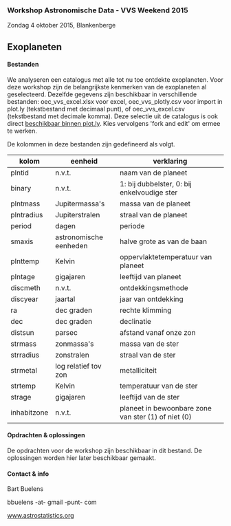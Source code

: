### Workshop Astronomische Data - VVS Weekend 2015
Zondag 4 oktober 2015, Blankenberge
## Exoplaneten

#### Bestanden
We analyseren een catalogus met alle tot nu toe ontdekte exoplaneten. Voor deze workshop zijn de belangrijkste kenmerken van de exoplaneten al geselecteerd. Dezelfde gegevens zijn beschikbaar in verschillende bestanden: oec_vvs_excel.xlsx voor excel, oec_vvs_plotly.csv voor import in plot.ly (tekstbestand met decimaal punt), of oec_vvs_excel.csv (tekstbestand met decimale komma).
Deze selectie uit de catalogus is ook direct [beschikbaar binnen plot.ly](https://plot.ly/~bbuelens/71). Kies vervolgens 'fork and edit' om ermee te werken.

De kolommen in deze bestanden zijn gedefineerd als volgt.

| kolom | eenheid | verklaring |
| ----- | ------- | ---------- |
| plntid | n.v.t. | naam van de planeet |
| binary | n.v.t. | 1: bij dubbelster, 0: bij enkelvoudige ster |
| plntmass | Jupitermassa's | massa van de planeet |
| plntradius | Jupiterstralen | straal van de planeet |
| period | dagen | periode |
| smaxis | astronomische eenheden | halve grote as van de baan |
| plnttemp | Kelvin | oppervlaktetemperatuur van planeet | 
| plntage | gigajaren | leeftijd van planeet |
| discmeth | n.v.t. | ontdekkingsmethode | 
| discyear | jaartal | jaar van ontdekking |
| ra | dec graden | rechte klimming |
| dec | dec graden | declinatie | 
| distsun | parsec | afstand vanaf onze zon | 
| strmass | zonmassa's | massa van de ster | 
| strradius | zonstralen | straal van de ster |
| strmetal | log relatief tov zon | metalliciteit | 
| strtemp | Kelvin | temperatuur van de ster |
| strage | gigajaren | leeftijd van de ster |
| inhabitzone | n.v.t. | planeet in bewoonbare zone van ster (1) of niet (0) |

#### Opdrachten & oplossingen
De opdrachten voor de workshop zijn beschikbaar in dit bestand. De oplossingen worden hier later beschikbaar gemaakt.

#### Contact & info
Bart Buelens

bbuelens -at- gmail -punt- com

www.astrostatistics.org

